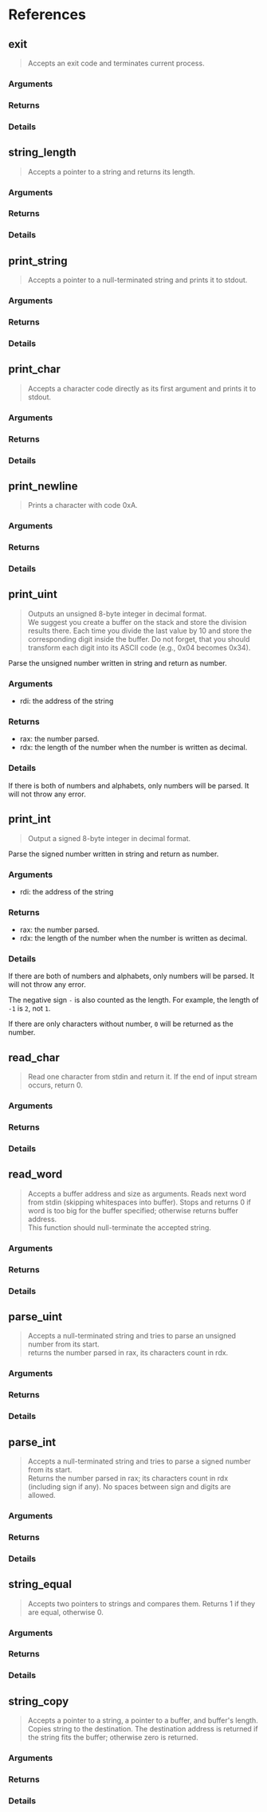 # References

## exit

>Accepts an exit code and terminates current process.

### Arguments

### Returns

### Details


## string_length

>Accepts a pointer to a string and returns its length.

### Arguments

### Returns

### Details


## print_string

>Accepts a pointer to a null-terminated string and prints it to stdout.

### Arguments

### Returns

### Details


## print_char

>Accepts a character code directly as its first argument and prints it to stdout.

### Arguments

### Returns

### Details


## print_newline

>Prints a character with code 0xA.

### Arguments

### Returns

### Details


## print_uint

>Outputs an unsigned 8-byte integer in decimal format.
><br>We suggest you create a buffer on the stack and store the division results there. Each time you divide the last value by 10 and store the corresponding digit inside the buffer. Do not forget, that you should transform each digit into its ASCII code (e.g., 0x04 becomes 0x34).

Parse the unsigned number written in string and return as number.

### Arguments

* rdi: the address of the string

### Returns

* rax: the number parsed.
* rdx: the length of the number when the number is written as decimal.

### Details

If there is both of numbers and alphabets, only numbers will be parsed. It will not throw any error.


## print_int

>Output a signed 8-byte integer in decimal format.

Parse the signed number written in string and return as number.

### Arguments

* rdi: the address of the string

### Returns

* rax: the number parsed.
* rdx: the length of the number when the number is written as decimal.

### Details

If there are both of numbers and alphabets, only numbers will be parsed. It will not throw any error.

The negative sign `-` is also counted as the length. For example, the length of `-1` is `2`, not `1`.

If there are only characters without number, `0` will be returned as the number.


## read_char

>Read one character from stdin and return it. If the end of input stream occurs, return 0.

### Arguments

### Returns

### Details


## read_word

>Accepts a buffer address and size as arguments. Reads next word from stdin (skipping whitespaces into buffer). Stops and returns 0 if word is too big for the buffer specified; otherwise returns buffer address.
><br>This function should null-terminate the accepted string.

### Arguments

### Returns

### Details


## parse_uint

>Accepts a null-terminated string and tries to parse an unsigned number from its start.
><br>returns the number parsed in rax, its characters count in rdx.

### Arguments

### Returns

### Details


## parse_int

>Accepts a null-terminated string and tries to parse a signed number from its start.
><br>Returns the number parsed in rax; its characters count in rdx (including sign if any). No spaces between sign and digits are allowed.

### Arguments

### Returns

### Details


## string_equal

>Accepts two pointers to strings and compares them. Returns 1 if they are equal, otherwise 0.

### Arguments

### Returns

### Details


## string_copy

>Accepts a pointer to a string, a pointer to a buffer, and buffer's length. Copies string to the destination. The destination address is returned if the string fits the buffer; otherwise zero is returned.

### Arguments

### Returns

### Details
